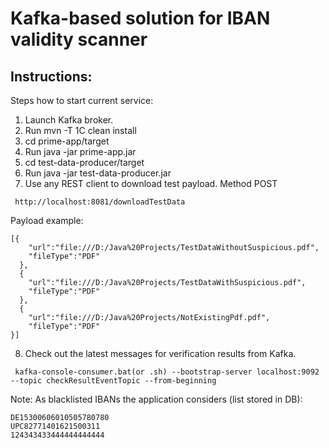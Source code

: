 Kafka-based solution for IBAN validity scanner
====

## Instructions:

Steps how to start current service:

1. Launch Kafka broker.
2. Run mvn -T 1C clean install
3. cd prime-app/target
4. Run java -jar prime-app.jar
5. cd test-data-producer/target
6. Run java -jar test-data-producer.jar
7. Use any REST client to download test payload. Method POST

```
 http://localhost:8081/downloadTestData
```

Payload example:

```
[{
    "url":"file:///D:/Java%20Projects/TestDataWithoutSuspicious.pdf",
    "fileType":"PDF"
  },
  {
    "url":"file:///D:/Java%20Projects/TestDataWithSuspicious.pdf",
    "fileType":"PDF"
  },
  {
    "url":"file:///D:/Java%20Projects/NotExistingPdf.pdf",
    "fileType":"PDF"
}]
```
8. Check out the latest messages for verification results from Kafka. 
```
 kafka-console-consumer.bat(or .sh) --bootstrap-server localhost:9092 --topic checkResultEventTopic --from-beginning
```

Note: As blacklisted IBANs the application considers (list stored in DB):
```
DE15300606010505780780 
UPC82771401621500311 
124343433444444444444 
```